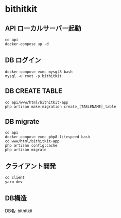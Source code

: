 # bithitkit

## API ローカルサーバー起動
```
cd api
docker-compose up -d
```

## DB ログイン
```
docker-compose exec mysql8 bash
mysql -u root -p bithitkit
```

## DB CREATE TABLE
```
cd api/www/html/bithitkit-app
php artisan make:migration create_[TABLENAME]_table
```


## DB migrate
```
cd api
docker-compose exec php8-litespeed bash
cd www/html/bithitkit-app
php artisan config:cache
php artisan migrate
```

## クライアント開発
```
cd client
yarn dev
```

## DB構造
DB名: bithitkit
